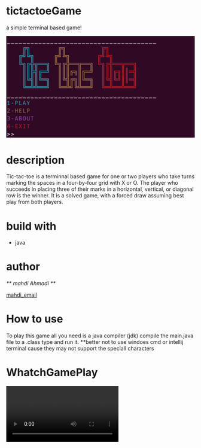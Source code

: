 # tictactoeGame
 a simple terminal based game!
 
![image_of_start_menu](https://github.com/mahdiahmadii/tictactoeGame/blob/main/Screenshot%20from%202023-03-22%2013-46-50.png?raw=true)
 
 # description
 Tic-tac-toe is a terminnal based game for one or two players who take turns marking the spaces in a four-by-four grid with X or O. The player who succeeds in placing three of their marks in a horizontal, vertical, or diagonal row is the winner. It is a solved game, with a forced draw assuming best play from both players. 
 
# build with
- java

# author
_** mahdi Ahmadi **_

  [mahdi_email](mahdi2002ahmadi82@gmail.com)
 
 
# How to use 
 To play this game all you need is a java compiler (jdk) 
 compile the main.java file to a .class type and run it.
 **better not to use windoes cmd or intellij terminal cause they may not support the speciall characters
 
# WhatchGamePlay
 ![game_play](https://github.com/mahdiahmadii/tictactoeGame/blob/main/ezgif.com-video-to-gif.webm)
